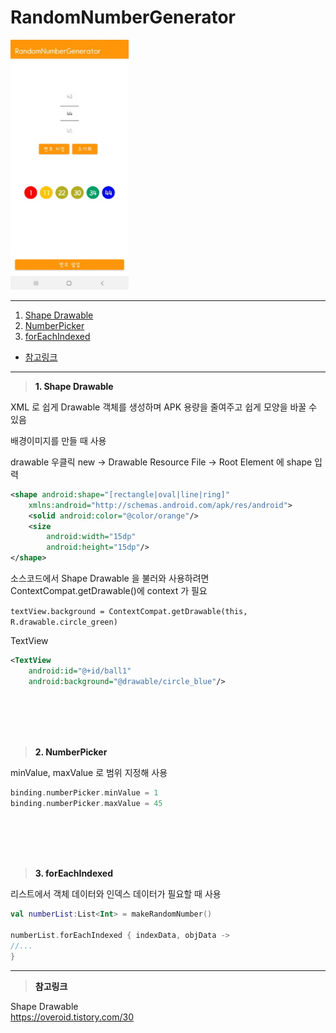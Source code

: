 # RandomNumberGenerator

<img src="https://github.com/HYUNJUNEPARK/ImageRepository/blob/master/2_RandomNumberGenerator.jpg" height="400"/>

---
1. <a href = "#content1">Shape Drawable</a></br>
2. <a href = "#content2">NumberPicker</a></br>
3. <a href = "#content3">forEachIndexed</a></br>
* <a href = "#ref">참고링크</a>
---
><a id = "content1">**1. Shape Drawable**</a></br>

XML 로 쉽게 Drawable 객체를 생성하며 APK 용량을 줄여주고 쉽게 모양을 바꿀 수 있음

배경이미지를 만들 때 사용

drawable 우클릭 new -> Drawable Resource File -> Root Element 에 shape 입력

```xml
<shape android:shape="[rectangle|oval|line|ring]"
    xmlns:android="http://schemas.android.com/apk/res/android">
    <solid android:color="@color/orange"/>
    <size
        android:width="15dp"
        android:height="15dp"/>
</shape>
```

소스코드에서 Shape Drawable 을 불러와 사용하려면 ContextCompat.getDrawable()에 context 가 필요

`textView.background = ContextCompat.getDrawable(this, R.drawable.circle_green)`

TextView

```xml
<TextView
    android:id="@+id/ball1"
    android:background="@drawable/circle_blue"/>
```

<br></br>
<br></br>
><a id = "#content2">**2. NumberPicker**</a></br>

minValue, maxValue 로 범위 지정해 사용

```kotlin
binding.numberPicker.minValue = 1
binding.numberPicker.maxValue = 45
```
<br></br>
<br></br>
><a id = "#content3">**3. forEachIndexed**</a></br>

리스트에서 객체 데이터와 인덱스 데이터가 필요할 때 사용

```kotlin
val numberList:List<Int> = makeRandomNumber()

numberList.forEachIndexed { indexData, objData ->
//...    
}
```
---
><a id = "ref">**참고링크**</a></br>

Shape Drawable</br>
https://overoid.tistory.com/30</br>
